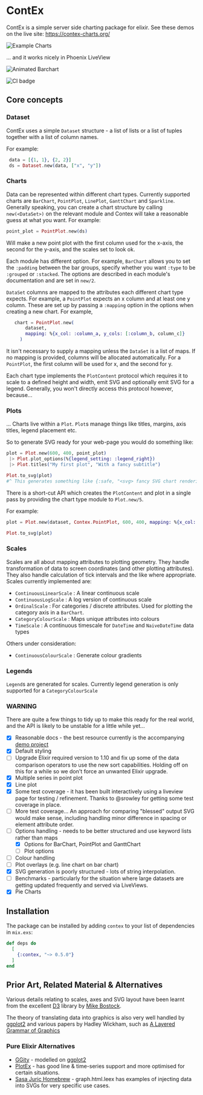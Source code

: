 # ContEx

ContEx is a simple server side charting package for elixir. See these demos on the live site: <https://contex-charts.org/>

![Example Charts](./samples/mashup.png "Example Charts")

... and it works nicely in Phoenix LiveView

![Animated Barchart](./samples/rolling.gif "Animated Barchart")

![CI badge](https://github.com/mindok/contex/workflows/CI/badge.svg)

## Core concepts

### Dataset

ContEx uses a simple `Dataset` structure - a list of lists or a list of tuples together with a list of column names.

For example:

```elixir
 data = [{1, 1}, {2, 2}]
 ds = Dataset.new(data, ["x", "y"])
```

### Charts

Data can be represented within different chart types. Currently supported charts are `BarChart`, `PointPlot`, `LinePlot`, `GanttChart` and `Sparkline`. Generally speaking, you can create a chart structure by calling `new(<DataSet>)` on the relevant module and Contex will take a reasonable guess at what you want. For example:

```elixir
point_plot = PointPlot.new(ds)
```

Will make a new point plot with the first column used for the x-axis, the second for the y-axis, and the scales set to look ok.

Each module has different option. For example, `BarChart` allows you to set the `:padding` between the bar groups, specify whether you want `:type` to be `:grouped` or `:stacked`. The options are described in each module's documentation and are set in `new/2`.

`DataSet` columns are mapped to the attributes each different chart type expects. For example, a `PointPlot` expects an x column and at
least one y column. These are set up by passing a `:mapping` option in the options when creating a new chart. For example,

```elixir
   chart = PointPlot.new(
       dataset,
       mapping: %{x_col: :column_a, y_cols: [:column_b, column_c]}
     )
```

It isn't necessary to supply a mapping unless the `DataSet` is a list of maps. If no mapping is provided, columns will be allocated
automatically. For a `PointPlot`, the first column will be used for x, and the second for y.

Each chart type implements the `PlotContent` protocol which requires it to scale to a defined height and width, emit SVG and optionally emit SVG for a legend. Generally, you won't directly access this protocol however, because...

### Plots

... Charts live within a `Plot`. `Plot`s manage things like titles, margins, axis titles, legend placement etc.

So to generate SVG ready for your web-page you would do something like:

```elixir
plot = Plot.new(600, 400, point_plot)
 |> Plot.plot_options(%{legend_setting: :legend_right})
 |> Plot.titles("My first plot", "With a fancy subtitle")

Plot.to_svg(plot)
#^ This generates something like {:safe, "<svg> fancy SVG chart rendering stuff representing your plot</svg>"}
```

There is a short-cut API which creates the `PlotContent` and plot in a single pass by providing the chart type module to `Plot.new/5`.

For example:

```elixir
plot = Plot.new(dataset, Contex.PointPlot, 600, 400, mapping: %{x_col: :column_a, y_cols: [:column_b, column_c]})

Plot.to_svg(plot)
```

### Scales

Scales are all about mapping attributes to plotting geometry. They handle transformation of data to screen coordinates (and other plotting attributes). They also handle calculation of tick intervals and the like where appropriate. Scales currently implemented are:

- `ContinuousLinearScale` : A linear continuous scale
- `ContinuousLogScale` : A log version of continuous scale
- `OrdinalScale` : For categories / discrete attributes. Used for plotting the category axis in a `BarChart`.
- `CategoryColourScale` : Maps unique attributes into colours
- `TimeScale` : A continuous timescale for `DateTime` and `NaiveDateTime` data types

Others under consideration:

- `ContinuousColourScale` : Generate colour gradients

### Legends

`Legend`s are generated for scales. Currently legend generation is only supported for a `CategoryColourScale`

### WARNING

There are quite a few things to tidy up to make this ready for the real world, and the API is likely to be unstable for a little while yet...

- [x] Reasonable docs - the best resource currently is the accompanying [demo project](https://github.com/mindok/contex-samples)
- [x] Default styling
- [ ] Upgrade Elixir required version to 1.10 and fix up some of the data comparison operators to use the new sort capabilities. Holding off on this for a while so we don't force an unwanted Elixir upgrade.
- [x] Multiple series in point plot
- [x] Line plot
- [x] Some test coverage - it has been built interactively using a liveview page for testing / refinement. Thanks to @srowley for getting some test coverage in place.
- [ ] More test coverage... An approach for comparing "blessed" output SVG would make sense, including handling minor difference in spacing or element attribute order.
- [ ] Options handling - needs to be better structured and use keyword lists rather than maps
  - [x] Options for BarChart, PointPlot and GanttChart
  - [ ] Plot options
- [ ] Colour handling
- [ ] Plot overlays (e.g. line chart on bar chart)
- [x] SVG generation is poorly structured - lots of string interpolation.
- [ ] Benchmarks - particularly for the situation where large datasets are getting updated frequently and served via LiveViews.
- [x] Pie Charts

## Installation

The package can be installed
by adding `contex` to your list of dependencies in `mix.exs`:

```elixir
def deps do
  [
    {:contex, "~> 0.5.0"}
  ]
end
```

## Prior Art, Related Material & Alternatives

Various details relating to scales, axes and SVG layout have been learnt from the excellent [D3](https://d3js.org/) library by [Mike Bostock](https://github.com/mbostock).

The theory of translating data into graphics is also very well handled by [ggplot2](https://ggplot2.tidyverse.org/) and various papers by Hadley Wickham, such as [A Layered Grammar of Graphics](http://vita.had.co.nz/papers/layered-grammar.pdf)

### Pure Elixir Alternatives

- [GGity](https://github.com/srowley/ggity) - modelled on [ggplot2](https://ggplot2.tidyverse.org/)
- [PlotEx](https://github.com/elcritch/plotex) - has good line & time-series support and more optimised for certain situations.
- [Sasa Juric Homebrew](https://github.com/sasa1977/demo_system/) - graph.html.leex has examples of injecting data into SVGs for very specific use cases.
